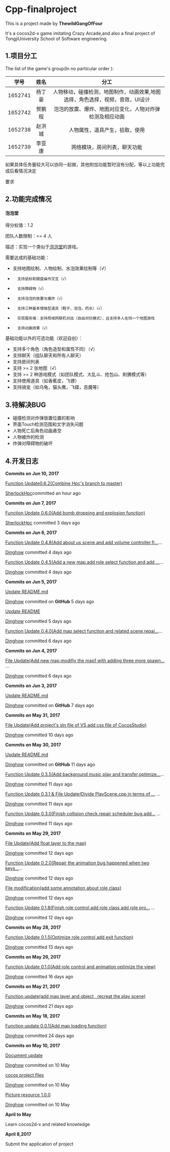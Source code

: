 # Cpp-finalproject

This is a project made by **ThewildGangOfFour**

It's a cocos2d-x game imitating Crazy Arcade,and also a final project of TongjiUniversity School of Software engineering.

## 1.项目分工

The list of the game's group(In no particular order ):

|   学号    |  姓名  |                    分工                    |
| :-----: | :--: | :--------------------------------------: |
| 1652741 | 杨丁豪  | 人物移动，碰撞检测，地图制作，动画效果,地图选择，角色选择，视频，音效，UI设计 |
| 1652742 | 贺鹏程  |       泡泡的放置、爆炸、地图对应变化，人物对炸弹检测及相应动画       |
| 1652738 | 赵洪城  |             人物属性，道具产生，拾取，使用              |
| 1652739 | 李亚康  |              网络模块，房间列表，聊天功能              |

如果具体任务量较大可以协同一起做，其他附加功能暂时没有分配，等以上功能完成后看情况决定

要求

## 2.功能完成情况

#### 泡泡堂

得分权值：1.2

团队人数限制：<= 4 人

描述：实现一个类似于[泡泡堂](http://home.bnb.sdo.com/)的游戏。

需要达成的基础功能：

- 支持地图绘制、人物绘制、水泡效果绘制等（√）

-       支持鼠标和键盘操作交互（√）


-       支持障碍物（√）
-       支持泡泡的放置与爆炸（√）
-       支持三种基本增强型道具（鞋子，泡泡，药水）（√）


-       实现服务端：支持局域网联机对战（自由对抗模式），且支持多人在同一个地图游戏


-       支持动画效果（√）

基础功能以外的可选功能（欢迎自创）：

- 支持多个角色（角色造型和属性不同）（√）
- 支持聊天（组队聊天和所有人聊天）
- 支持房间列表
- 支持 >= 2 张地图（√）
- 支持 >= 2 种游戏模式（如团队模式、大乱斗、抢包山、刺猬模式等）
- 支持使用道具（如香蕉皮，飞镖） 
- 支持骑宠（如乌龟，猫头鹰，飞碟，恶魔等）



## 3.待解决BUG

- 碰撞检测对炸弹放置位置的影响
- 界面Touch检测范围和文字消失问题
- 人物死亡后角色动画悬空
- 人物被炸的检测
- 炸弹对障碍物的破坏



## 4.开发日志

**Commits on Jun 10, 2017**

[Function Update0.6.2(Combine Hpc's branch to master)](https://github.com/Dinghow/Cpp-finalproject/commit/f2d5fa36dd7210824e036c31d2ae76de051c3c6f)

[SherlockHpc](https://github.com/Dinghow/Cpp-finalproject/commits/master?author=SherlockHpc)committed an hour ago



**Commits on Jun 7, 2017**

[Function Update 0.6.0(Add bomb dropping and explosion function)](https://github.com/Dinghow/Cpp-finalproject/commit/0819ad42ec823962b758bd9b100e184f32169cd8)

[SherlockHpc](https://github.com/Dinghow/Cpp-finalproject/commits/master?author=SherlockHpc) committed 3 days ago



**Commits on Jun 6, 2017**

[Function Update 0.4.8(Add about us scene,and add volume controller,fi…](https://github.com/Dinghow/Cpp-finalproject/commit/d39efb5cfd857e72ab958384868b4976df044922)…

[Dinghow](https://github.com/Dinghow/Cpp-finalproject/commits/master?author=Dinghow) committed 4 days ago

 

[Function Update 0.4.5(Add a new map,add role select function,and add …](https://github.com/Dinghow/Cpp-finalproject/commit/a8d886eefd2cd2d3016fe3a05ae730f8efc86104)…

[Dinghow](https://github.com/Dinghow/Cpp-finalproject/commits/master?author=Dinghow) committed 4 days ago

 

**Commits on Jun 5, 2017**

[Update README.md](https://github.com/Dinghow/Cpp-finalproject/commit/a3c0b29cf7c25a34454339855c232af77cb04e79)

[Dinghow](https://github.com/Dinghow/Cpp-finalproject/commits/master?author=Dinghow) committed on **GitHub** 5 days ago



[Update README](https://github.com/Dinghow/Cpp-finalproject/commit/51a34447ea447f4c507825c91d32a4b45a86100d)

[Dinghow](https://github.com/Dinghow/Cpp-finalproject/commits/master?author=Dinghow) committed 5 days ago



[Function Update 0.4.0(Add map select function and related scene,repai…](https://github.com/Dinghow/Cpp-finalproject/commit/83bf98799e18a0a3603640efeecf24b7131169f1)…

[Dinghow](https://github.com/Dinghow/Cpp-finalproject/commits/master?author=Dinghow) committed 6 days ago

 

**Commits on Jun 4, 2017**

[File Update(Add new map,modifiy the map1 with adding three more spawn…](https://github.com/Dinghow/Cpp-finalproject/commit/9ef26db56f81a878d0958d24e28c6b80e88514f3) …

[Dinghow](https://github.com/Dinghow/Cpp-finalproject/commits/master?author=Dinghow) committed 6 days ago



**Commits on Jun 3, 2017**

[Update README.md](https://github.com/Dinghow/Cpp-finalproject/commit/cb7f75e0ac4f9571ee76d7a03b014feefa4fb551)

[Dinghow](https://github.com/Dinghow/Cpp-finalproject/commits/master?author=Dinghow) committed on **GitHub** 7 days ago



**Commits on May 31, 2017**

[File Update(Add project's sln file of VS,add css file of CocosStudio)](https://github.com/Dinghow/Cpp-finalproject/commit/7af864ff078dc9e02a1c8ee1dfa7e1daead7970a)

[Dinghow](https://github.com/Dinghow/Cpp-finalproject/commits/master?author=Dinghow) committed 10 days ago



**Commits on May 30, 2017**

[Update README.md](https://github.com/Dinghow/Cpp-finalproject/commit/8508442b94c0520f45bb869a622cafc936c57cc6)

[Dinghow](https://github.com/Dinghow/Cpp-finalproject/commits/master?author=Dinghow) committed on **GitHub** 11 days ago



[Function Update 0.3.5(Add background music play and transfer,optimize…](https://github.com/Dinghow/Cpp-finalproject/commit/cadb4dbefca77b039c5e1e3fd3df9206d213c1af)…

[Dinghow](https://github.com/Dinghow/Cpp-finalproject/commits/master?author=Dinghow) committed 11 days ago



[Function Update 0.3.1 & File Update(Divide PlayScene.cpp in terms of …](https://github.com/Dinghow/Cpp-finalproject/commit/43e8600fafdf0dc9b3fa3ebc8029564e5d32b91a) …

[Dinghow](https://github.com/Dinghow/Cpp-finalproject/commits/master?author=Dinghow) committed 11 days ago



[Function Update 0.3.0(Finish collision check,repair scheduler bug,add…](https://github.com/Dinghow/Cpp-finalproject/commit/c524b5135293e8fdd613ae046019ad632e3793d0) …

[Dinghow](https://github.com/Dinghow/Cpp-finalproject/commits/master?author=Dinghow) committed 11 days ago

 

**Commits on May 29, 2017**

[File Update(Add float layer to the map)](https://github.com/Dinghow/Cpp-finalproject/commit/186b067933e3bf49d6e27964a168bde5ba5f9d64)

[Dinghow](https://github.com/Dinghow/Cpp-finalproject/commits/master?author=Dinghow) committed 12 days ago



[Function Update 0.2.0(Repair the animation bug happened when two keys…](https://github.com/Dinghow/Cpp-finalproject/commit/a015cd0b1d66f27602a2d586dedc085d197fc65a)…

[Dinghow](https://github.com/Dinghow/Cpp-finalproject/commits/master?author=Dinghow) committed 12 days ago



[File modification(add some annotation about role class)](https://github.com/Dinghow/Cpp-finalproject/commit/904d044ae0748d3f22e4676f78eba0f5b01e36bd)

[Dinghow](https://github.com/Dinghow/Cpp-finalproject/commits/master?author=Dinghow) committed 12 days ago



[Function Update 0.1.8(Finish role control,add role class,add role pro…](https://github.com/Dinghow/Cpp-finalproject/commit/b71c196e85c45606fd6eee84784339153b3fd025) …

[Dinghow](https://github.com/Dinghow/Cpp-finalproject/commits/master?author=Dinghow) committed 12 days ago



**Commits on May 28, 2017**

[Function Update 0.1.5(Optimize role control,add exit function)](https://github.com/Dinghow/Cpp-finalproject/commit/24a73b20381d2d7f204faec2156936e650698bb2)

[Dinghow](https://github.com/Dinghow/Cpp-finalproject/commits/master?author=Dinghow) committed 13 days ago



**Commits on May 26, 2017**

[Function Update 0.1.0(Add role control and animation,optimize the view)](https://github.com/Dinghow/Cpp-finalproject/commit/0af4d3535ea23041ce40f61451a0347402e703f5)

[Dinghow](https://github.com/Dinghow/Cpp-finalproject/commits/master?author=Dinghow) committed 16 days ago



**Commits on May 21, 2017**

[Function update(add map layer and object , recreat the play scene)](https://github.com/Dinghow/Cpp-finalproject/commit/b778fc4784f548109df335979eae2f8f9badaf3b)

[Dinghow](https://github.com/Dinghow/Cpp-finalproject/commits/master?author=Dinghow) committed 21 days ago



**Commits on May 18, 2017**

[Function update 0.0.1(Add map loading function)](https://github.com/Dinghow/Cpp-finalproject/commit/1e652c24272d4956598e335021a1826c346889ab)

[Dinghow](https://github.com/Dinghow/Cpp-finalproject/commits/master?author=Dinghow) committed 24 days ago

 

**Commits on May 10, 2017**

[Document update](https://github.com/Dinghow/Cpp-finalproject/commit/ad4bb3c05b20ee24b226c60fc292655b892f448a)

[Dinghow](https://github.com/Dinghow/Cpp-finalproject/commits/master?author=Dinghow) committed on 10 May



[cocos project files](https://github.com/Dinghow/Cpp-finalproject/commit/97685a6943d27d64577112c5b0ff85d2345b7ccd)

[Dinghow](https://github.com/Dinghow/Cpp-finalproject/commits/master?author=Dinghow) committed on 10 May



[Picture resource 1.0.0](https://github.com/Dinghow/Cpp-finalproject/commit/5f9ad835e7cdb4d744f633dcb690b377b7b10b6e)

[Dinghow](https://github.com/Dinghow/Cpp-finalproject/commits/master?author=Dinghow) committed on 10 May



**April to May**

Learn cocos2d-x and related knowledge



**April 8,2017**

Submit the application of project

 